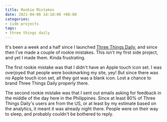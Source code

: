 ```yaml
---
title: Rookie Mistakes
date: 2021-04-06 14:10:00 +08:00
categories:
- side projects
tags:
- three things daily
---
```


It's been a week and a half since I launched [Three Things Daily](http://threethingsdaily.xyz), and since then I've made a couple of rookie mistakes. This isn't my first side project, and yet I made them. Kinda frustrating.

The first rookie mistake was that I didn't have an Apple touch icon set. I was overjoyed that people were bookmarking my site, yey! But since there was no Apple touch icon set, all they got was a blank icon. Lost a chance to brand Three Things Daily properly there.

The second rookie mistake was that I sent out emails asking for feedback in the middle of the day here in the Philippines. Since at least 80% of Three Things Daily's users are from the US, or at least by my estimate based on the analytics, it meant it was already night there. People were on their way to sleep, and probably couldn't be bothered to reply.